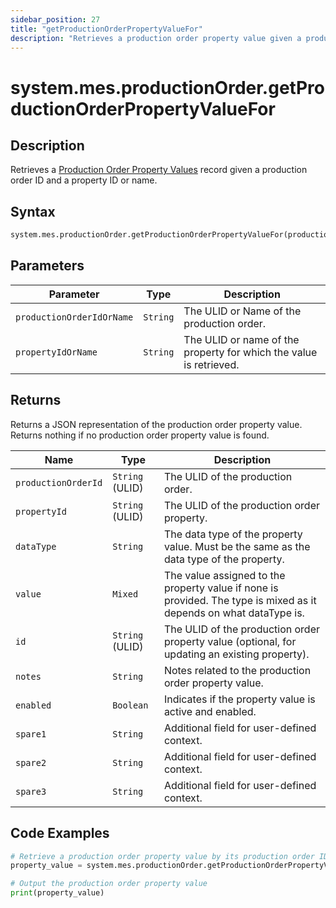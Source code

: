 ```yaml
---
sidebar_position: 27
title: "getProductionOrderPropertyValueFor"
description: "Retrieves a production order property value given a production order object and a property object."
---
```


# system.mes.productionOrder.getProductionOrderPropertyValueFor

## Description

Retrieves a [Production Order Property Values](../../data-model/production-order-model/production-order-property-value) record given
a production order ID and a property ID or name.

## Syntax

```python
system.mes.productionOrder.getProductionOrderPropertyValueFor(productionOrderIdOrName, propertyIdOrName)
```

## Parameters

| Parameter                  | Type            | Description                                                        |
|----------------------------| --------------- |--------------------------------------------------------------------|
| `productionOrderIdOrName`  | `String`      | The ULID or Name of the production order.                          |
| `propertyIdOrName`         | `String`        | The ULID or name of the property for which the value is retrieved. |

## Returns

Returns a JSON representation of the production order property value. Returns nothing if no production order property value is found.

| Name                    | Type            | Description                                                                                                        |
| ----------------------- | --------------- | ------------------------------------------------------------------------------------------------------------------ |
| `productionOrderId`     | `String` (ULID) | The ULID of the production order.                                                                                  |
| `propertyId`            | `String` (ULID) | The ULID of the production order property.                                                                         |
| `dataType`              | `String`        | The data type of the property value. Must be the same as the data type of the property.                            |
| `value`                 | `Mixed`         | The value assigned to the property value if none is provided. The type is mixed as it depends on what dataType is. |
| `id`                    | `String` (ULID) | The ULID of the production order property value (optional, for updating an existing property).                     |
| `notes`                 | `String`        | Notes related to the production order property value.                                                              |
| `enabled`               | `Boolean`       | Indicates if the property value is active and enabled.                                                             |
| `spare1`                | `String`        | Additional field for user-defined context.                                                                         |
| `spare2`                | `String`        | Additional field for user-defined context.                                                                         |
| `spare3`                | `String`        | Additional field for user-defined context.                                                                         |

## Code Examples

```python
# Retrieve a production order property value by its production order ID and property ID or name
property_value = system.mes.productionOrder.getProductionOrderPropertyValueFor('01JPMTA7K3-E8EHA4MD-7C304P4Z', 'Batch Size')

# Output the production order property value
print(property_value)
```
